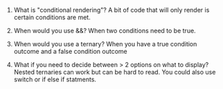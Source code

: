 1. What is "conditional rendering"?
   A bit of code that will only render is certain conditions are met.

2. When would you use &&?
   When two conditions need to be true.

3. When would you use a ternary?
   When you have a true condition outcome and a false condition outcome

4. What if you need to decide between > 2 options on
   what to display?
   Nested ternaries can work but can be hard to read. You could also use switch or if else if statments.

 <!-- Instructor's answers

1. What is "conditional rendering"?
   When we want to only sometimes display something on the page
   based on a condition of some sort

2. When would you use &&?
   When you want to either display something or NOT display it

3. When would you use a ternary?
   When you need to decide which thing among 2 options to display

4. What if you need to decide between > 2 options on
   what to display?
   Use an `if...else if... else` conditional or a `switch` statement -->
